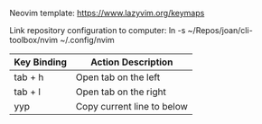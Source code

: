 Neovim template: https://www.lazyvim.org/keymaps

Link repository configuration to computer:
ln -s ~/Repos/joan/cli-toolbox/nvim ~/.config/nvim

| Key Binding     | Action Description                                  |
|-----------------|-----------------------------------------------------|
| tab + h     | Open tab on the left                     |
| tab + l     | Open tab on the right                     |
| yyp     | Copy current line to below                     |

